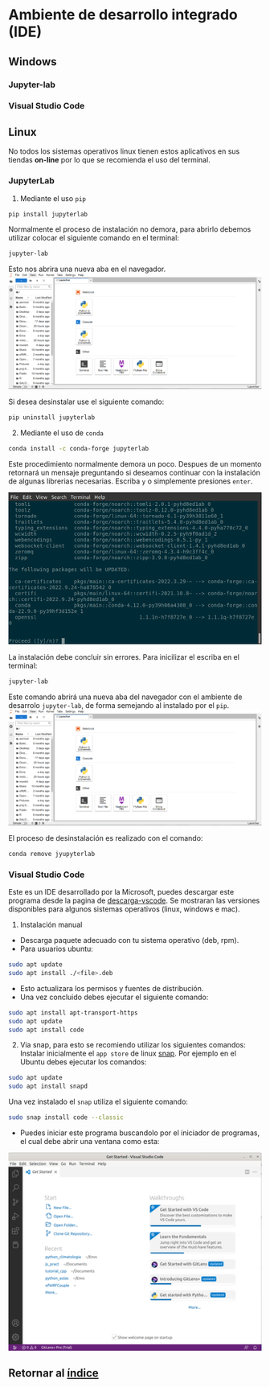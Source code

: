 # Ambiente de desarrollo integrado (IDE)


## Windows
### Jupyter-lab


### Visual Studio Code


## Linux

No todos los sistemas operativos linux tienen estos aplicativos en sus tiendas **on-line** por lo que se recomienda el uso del terminal.
### JupyterLab

1. Mediante el uso `pip`
```bash
pip install jupyterlab
```
Normalmente el proceso de instalación no demora, para abrirlo debemos utilizar colocar el siguiente comando en el terminal:

```bash
jupyter-lab
```
Esto nos abrira una nueva aba en el navegador.
![](./figs_linux/jupyter_lab.png)

Si desea desinstalar use el siguiente comando:

```bash
pip uninstall jupyterlab
```

2. Mediante el uso de `conda`

```bash
conda install -c conda-forge jupyterlab
```
Este procedimiento normalmente demora un poco. Despues de un momento retornará un mensaje preguntando si deseamos continuar con la instalación de algunas librerias necesarias. Escriba `y` o simplemente presiones `enter`.

![](./figs_linux/conda_jupyter.png)

La instalación debe concluir sin errores. Para inicilizar el escriba en el terminal:

```bash
jupyter-lab
```
Este comando abrirá una nueva aba del navegador con el ambiente de desarrolo `jupyter-lab`, de forma semejando al instalado por el `pip`.
![](./figs_linux/jupyter_lab.png)

El proceso de desinstalación es realizado con el comando:

```bash
conda remove jyupyterlab
```
### Visual Studio Code

Este es un IDE desarrollado por la Microsoft, puedes descargar este programa desde la pagina de [descarga-vscode](https://code.visualstudio.com/download). Se mostraran las versiones disponibles para algunos sistemas operativos (linux, windows e mac).

1. Instalación manual
- Descarga paquete adecuado con tu sistema operativo (deb, rpm).
- Para usuarios ubuntu:
```bash
sudo apt update
sudo apt install ./<file>.deb
```
- Esto actualizara los permisos y fuentes de distribución.
- Una vez concluido debes ejecutar el siguiente comando:

```bash
sudo apt install apt-transport-https
sudo apt update
sudo apt install code
```


2. Via snap, para esto se recomiendo utilizar los siguientes comandos:
Instalar inicialmente el `app store` de linux [snap](https://snapcraft.io/). Por ejemplo en el Ubuntu debes ejecutar los comandos:

```bash
sudo apt update
sudo apt install snapd
```

Una vez instalado el `snap` utiliza el siguiente comando:

```bash
sudo snap install code --classic
```

- Puedes iniciar este programa buscandolo por el iniciador de programas, el cual debe abrir una ventana como esta:

![](./figs_linux/vscode_inst.png)


## Retornar al [índice](./../indice.md)